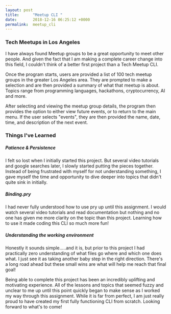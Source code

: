 ```yaml
---
layout: post
title:      "Meetup CLI "
date:       2018-12-16 06:25:12 +0000
permalink:  meetup_cli
---
```



### Tech Meetups in Los Angeles

I have always found Meetup groups to be a great opportunity to meet other people. And given the fact that I am making a complete career change into this field, I couldn't think of a better first project than a Tech Meetup CLI. 

Once the program starts, users are provided a list of 100 tech meetup groups in the greater Los Angeles area. They are prompted to make a selection and are then provided a summary of what that meetup is about. Topics range from programming languages, hackathons, cryptocurrency, AI and more.

After selecting and viewing the meetup group details, the program then provides the option to either view future events, or to return to the main menu. If the user selects "events", they are then provided the name, date, time, and description of the next event. 
 
### Things I've Learned

##### Patience & Persistence
I felt so lost when I initially started this project. But several video tutorials and google searches later, I slowly started putting the pieces together. Instead of being frustrated with myself for not understanding something, I gave myself the time and opportunity to dive deeper into topics that didn't quite sink in initially.

##### Binding.pry
I had never fully understood how to use pry up until this assignment. I would watch several video tutorials and read documentation but nothing and no one has given me more clarity on the topic than this project. Learning how to use it made coding this CLI so much more fun! 

##### Understanding the working environment
Honestly it sounds simple.....and it is, but prior to this project I had practically zero understanding of what files go where and which one does what. I just see it as taking another baby step in the right direction. There's a long road ahead but these small wins are what will help me reach that final goal! 

Being able to complete this project has been an incredibly uplifting and motivating experience. All of the lessons and topics that seemed fuzzy and unclear to me up until this point quickly began to make sense as I worked my way through this assignment.  While it is far from perfect, I am just really proud to have created my first fully functioning CLI from scratch. Looking forward to what's to come!
